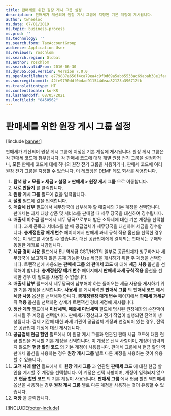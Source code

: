 ```yaml
---
title: 판매세를 위한 원장 게시 그룹 설정
description: 판매세가 계산되어 원장 게시 그룹에 지정된 기본 계정에 게시됩니다.
author: twheeloc
ms.date: 07/01/2019
ms.topic: business-process
ms.prod: ''
ms.technology: ''
ms.search.form: TaxAccountGroup
audience: Application User
ms.reviewer: roschlom
ms.search.region: Global
ms.author: roschlom
ms.search.validFrom: 2016-06-30
ms.dyn365.ops.version: Version 7.0.0
ms.openlocfilehash: e779887a650f4ca79ea4c9f0d69a5abb5533ac69abab38e1fae38e745e4157bd
ms.sourcegitcommit: 42fe9790ddf0bdad911544deaa82123a396712fb
ms.translationtype: HT
ms.contentlocale: ko-KR
ms.lasthandoff: 08/05/2021
ms.locfileid: "8450562"
---
```

# <a name="set-up-ledger-posting-groups-for-sales-tax"></a>판매세를 위한 원장 게시 그룹 설정

[!include [banner](../../includes/banner.md)]

판매세가 계산되어 원장 게시 그룹에 지정된 기본 계정에 게시됩니다. 원장 게시 그룹은 각 판매세 코드에 첨부됩니다. 각 판매세 코드에 대해 개별 원장 전기 그룹을 설정하거나, 모든 판매세 코드에 대해 하나의 원장 전기 그룹을 사용하거나, 판매세 코드에 여러 원장 전기 그룹을 지정할 수 있습니다. 이 레코딩은 DEMF 데모 회사를 사용합니다. 

1. **탐색 창 > 모듈 > 세금 > 설정 > 판매세 > 원장 게시 그룹** 으로 이동합니다.
2. **새로 만들기** 를 클릭합니다.
3. **원장 게시 그룹** 필드에 값을 입력합니다.
4. **설명** 필드에 값을 입력합니다.
5. **매출세 납부** 필드에서 세무당국에 납부해야 할 매출세의 기본 계정을 선택합니다. 판매세는 과세 대상 상품 및 서비스를 판매할 때 세무 당국을 대신하여 징수됩니다.  
6. **매출세 미수금** 필드에서 세무 당국으로부터 받은 소득세에 대한 기본 계정을 선택합니다. 과세 품목과 서비스를 살 때 공급업체가 세무당국을 대신하여 세금을 징수합니다. **총계정원장 매개 변수** 페이지에서 판매세 과세 규칙 적용 옵션을 선택한 경우에는 이 필드를 사용할 수 없습니다. 대신 공급업체에게 결제되는 판매세는 구매와 동일한 계좌로 차감됩니다.   
7. **세금 경비 사용** 필드에서 EU 역세금 GST/HST의 일부로 공급업체가 청구하거나 세무당국에 보고하지 않은 공제 가능한 Use 세금을 게시하기 위한 주 계정을 선택합니다. 트랜잭션에 사용되는 **판매세 그룹** 의 **판매세 코드** 에 대해 **세금 사용** 옵션을 선택해야 합니다. **총계정원장 매개 변수** 페이지에서 **판매세 과세 규칙 적용** 옵션을 선택한 경우 이 필드를 사용할 수 없습니다.   
8. **매출세 납부** 필드에서 세무당국에 납부해야 하는 들어오는 세금 사용을 게시하기 위한 기본 계정을 선택합니다. **사용세** 를 게시하려면 **판매세 그룹** 의 **판매세 코드** 에서 **세금 사용** 옵션을 선택해야 합니다. **총계정원장 매개 변수** 페이지에서 **판매세 과세규칙 적용** 옵션을 선택하면 상계가 트랜잭션 경비 계정에 게시됩니다.   
9. **정산 계좌** 필드에서 **미납세액**, **매출세 미납세액** 필드에 명시된 원장계좌의 순잔액이 게시될 주 계정을 선택합니다. 판매세가 정산되고 전기 작업이 실행되면 잔액이 생성됩니다.  결제 기간에 대한 과세 기관이 공급업체 계정과 연결되어 있는 경우, 잔액은 공급업체 계정에 대신 게시됩니다.
10. **공급업체 현금 할인** 필드에서 이 원장 게시 그룹과 연관된 판매 세금 코드에 대한 현금 할인을 게시할 기본 계정을 선택합니다. 이 계정은 선택 사항이며, 계정이 입력되지 않으면 **현금 할인 코드** 의 기본 계정이 사용됩니다. 판매세 그룹에서 현금 할인 역판매세 옵션을 사용하는 경우 **원장 게시 그룹** 별로 다른 계정을 사용하는 것이 유용할 수 있습니다.  
11. **고객 사례 할인** 필드에서 이 **원장 게시 그룹** 과 연관된 **판매세 코드** 에 대한 현금 할인을 게시할 주 계정을 선택합니다. 이 계정은 선택 사항이며, 계정이 입력되지 않으면 **현금 할인 코드** 의 기본 계정이 사용됩니다. **판매세 그룹** 에서 현금 할인 역판매세 옵션을 사용하는 경우 **원장 게시 그룹** 별로 다른 계정을 사용하는 것이 유용할 수 있습니다.  
12. **저장** 을 클릭합니다.



[!INCLUDE[footer-include](../../../includes/footer-banner.md)]